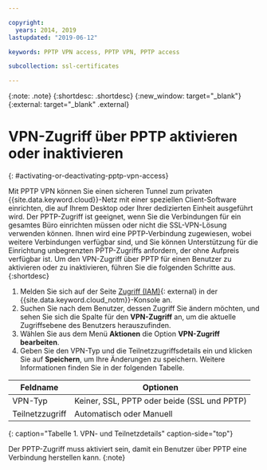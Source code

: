 ```yaml
---

copyright:
  years: 2014, 2019
lastupdated: "2019-06-12"

keywords: PPTP VPN access, PPTP VPN, PPTP access

subcollection: ssl-certificates

---
```


{:note: .note}
{:shortdesc: .shortdesc}
{:new_window: target="_blank"}
{:external: target="_blank" .external}

# VPN-Zugriff über PPTP aktivieren oder inaktivieren
{: #activating-or-deactivating-pptp-vpn-access}

Mit PPTP VPN können Sie einen sicheren Tunnel zum privaten {{site.data.keyword.cloud}}-Netz mit einer speziellen Client-Software einrichten, die auf Ihrem Desktop oder Ihrer dedizierten Einheit ausgeführt wird. Der PPTP-Zugriff ist geeignet, wenn Sie die Verbindungen für ein gesamtes Büro einrichten müssen oder nicht die SSL-VPN-Lösung verwenden können. Ihnen wird eine PPTP-Verbindung zugewiesen, wobei weitere Verbindungen verfügbar sind, und Sie können Unterstützung für die Einrichtung unbegrenzten PPTP-Zugriffs anfordern, der ohne Aufpreis verfügbar ist. Um den VPN-Zugriff über PPTP für einen Benutzer zu aktivieren oder zu inaktivieren, führen Sie die folgenden Schritte aus.
{:shortdesc}

1. Melden Sie sich auf der Seite [Zugriff (IAM)](https://cloud.ibm.com/iam/overview){: external} in der {{site.data.keyword.cloud_notm}}-Konsole an.
2. Suchen Sie nach dem Benutzer, dessen Zugriff Sie ändern möchten, und sehen Sie sich die Spalte für den **VPN-Zugriff** an, um die aktuelle Zugriffsebene des Benutzers herauszufinden.
3. Wählen Sie aus dem Menü **Aktionen** die Option **VPN-Zugriff bearbeiten**.
4. Geben Sie den VPN-Typ und die Teilnetzzugriffsdetails ein und klicken Sie auf **Speichern**, um Ihre Änderungen zu speichern. Weitere Informationen finden Sie in der folgenden Tabelle.

|Feldname  |Optionen   |
| -----------| ------------ |
| VPN-Typ   | Keiner, SSL, PPTP oder beide (SSL und PPTP) |
| Teilnetzzugriff | Automatisch oder Manuell |           
{: caption="Tabelle 1. VPN- und Teilnetzdetails" caption-side="top"}   

Der PPTP-Zugriff muss aktiviert sein, damit ein Benutzer über PPTP eine Verbindung herstellen kann.
{:note}
